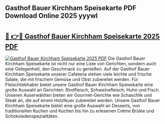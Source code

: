 ## Gasthof Bauer Kirchham Speisekarte PDF Download Online 2025 yyywl

# <h2><a href="http://gc8aro.nevu.top/?p=Gasthof+Bauer+Kirchham+Speisekarte">🔗 👉🔴 Gasthof Bauer Kirchham Speisekarte 2025 PDF</a></h2>

[![Gasthof Bauer Kirchham Speisekarte 2025 PDF](https://i.imgur.com/dBaPXMq.png)](http://gc8aro.nevu.top/?p=Gasthof+Bauer+Kirchham+Speisekarte)
Die Gasthof Bauer Kirchham Speisekarte ist nicht nur eine Liste von Gerichten, sondern auch eine Gelegenheit, den Geschmack zu genießen. Auf der Gasthof Bauer Kirchham Speisekarte unserer Cafeteria stehen viele leichte und frische Salate, die mit frischem Gemüse und Obst zubereitet werden. Für Fleischliebhaber bietet unsere Gasthof Bauer Kirchham Speisekarte eine große Auswahl an Gerichten: Rindfleisch, Schweinefleisch, Huhn und Fisch. Unseren Auserwählten bieten wir Gourmet-Gerichte wie Schaschlik und Steak an, die auf einem Holzfeuer zubereitet werden. Unsere Gasthof Bauer Kirchham Speisekarte bietet eine große Auswahl an Desserts, von traditionellen Kuchen und Kuchen bis hin zu erlesenen Crème Brûlée und Schokoladenspezialitäten.
